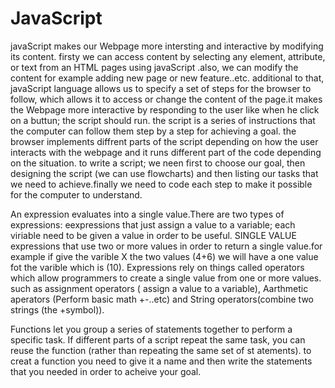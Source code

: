 # JavaScript

javaScript makes our Webpage more intersting and interactive by modifying its content.
firsty we can access content by selecting any element, attribute, or text from an HTML pages using javaScript
.also, we can modify the content for example adding new page or new feature..etc.
additional to that, javaScript language allows us to specify a set of steps for the browser to follow,
 which allows it to access or change the content of the page.it makes the Webpage more interactive by responding to the user like when he click on a buttun; the script should run.
the script is a series of instructions that the computer can follow them step by  a step for achieving a goal.
the browser implements diffrent parts of the script depending on how the user interacts with the webpage and it runs different part of the code depending on the situation.
to write a script; we neen first to choose our goal, then designing the script (we can use flowcharts) and then listing our tasks that we need to achieve.finally we need to code each step to make it possible for the computer to understand.

An expression evaluates into a single value.There are two types of expressions: eexpressions that just assign a value to a variable; each viriable need to be given a value in order to be useful.
SINGLE VALUE expressions that use two or more values in order to return a single value.for example if give the varible X the two values (4+6) we will have a one value fot the varible which is (10).
Expressions rely on things called operators which allow programmers to create a single value from one or more values. such as assignment operators ( assign a value to a variable), Aarthmetic aperators (Perform basic math +-..etc) and String operators(combine two strings (the +symbol)).

Functions let you group a series of statements together to perform a specific task. If different parts of a script repeat the same task, you can reuse the function (rather than repeating the same set of st atements).
to creat a function you need to give it a name and then write the statements that you needed in order to acheive your goal.
 


